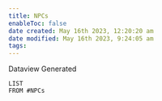 ```yaml
---
title: NPCs
enableToc: false
date created: May 16th 2023, 12:20:20 am
date modified: May 16th 2023, 9:24:05 am
tags: 
---
```

Dataview Generated
```dataview 
LIST
FROM #NPCs 
```

